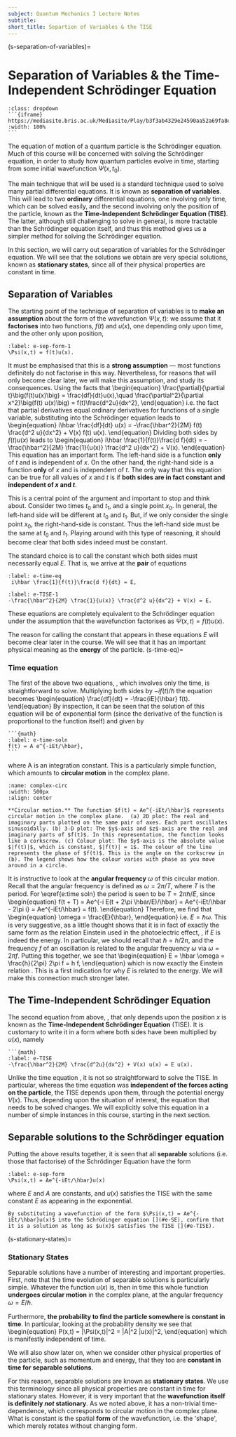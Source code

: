 ```yaml
---
subject: Quantum Mechanics I Lecture Notes
subtitle:
short_title: Separtion of Variables & the TISE
---
```

(s-separation-of-variables)=
# Separation of Variables & the Time-Independent Schrödinger Equation

````{important} Video: _Separtion of Variables & TISE I_ 
:class: dropdown
```{iframe} https://mediasite.bris.ac.uk/Mediasite/Play/b3f3ab4329e24590aa52a69fa8e82b741d
:width: 100%
```
````

The equation of motion of a quantum particle is the Schrödinger equation. Much of this course will be concerned with solving the Schrödinger equation, in order to study how quantum particles evolve in time, starting from some initial wavefunction $\Psi(x,t_0)$.

The main technique that will be used is a standard technique used to solve many partial differential equations. It is known as **separation of variables**. This will lead to two **ordinary** differential equations, one involving only time, which can be solved easily, and the second involving only the position of the particle, known as the **Time-Independent Schrödinger Equation (TISE)**. The latter, although still challenging to solve in general, is more tractable than the Schrödinger equation itself, and thus this method gives us a simpler method for solving the Schrödinger equation. 

In this section, we will carry out separation of variables for the Schrödinger equation. We will see that the solutions we obtain are very special solutions, known as **stationary states**, since all of their physical properties are constant in time. 

## Separation of Variables
The starting point of the technique of separation of variables is to **make an assumption** about the form of the wavefunction $\Psi(x,t)$: we assume that it **factorises** into two functions, $f(t)$ and $u(x)$, one depending only upon time, and the other only upon position,
```{math}
:label: e-sep-form-1
\Psi(x,t) = f(t)u(x).
```
It must be emphasised that this is a **strong assumption** — most functions definitely do not factorise in this way. Nevertheless, for reasons that will only become clear later, we will make this assumption, and study its consequences. Using the facts that
\begin{equation}
\frac{\partial}{\partial t}\big(f(t)u(x)\big) = \frac{df}{dt}u(x),\quad \frac{\partial^2}{\partial x^2}\big(f(t) u(x)\big) = f(t)\frac{d^2u}{dx^2},
\end{equation}
i.e. the fact that partial derivatives equal ordinary derivatives for functions of a single variable, substituting [](#e-sep-form-1) into the Schrödinger equation [](#e-SE) leads to
\begin{equation}
i\hbar \frac{df}{dt} u(x) = -\frac{\hbar^2}{2M} f(t) \frac{d^2 u}{dx^2} + V(x) f(t) u(x).
\end{equation}
Dividing both sides by $f(t)u(x)$ leads to
\begin{equation}
i\hbar \frac{1}{f(t)}\frac{d f}{dt} = -\frac{\hbar^2}{2M} \frac{1}{u(x)} \frac{d^2 u}{dx^2} + V(x).
\end{equation}
This equation has an important form. The left-hand side is a function **only** of $t$ and is independent of $x$. On the other hand, the right-hand side is a function **only** of $x$ and is independent of $t$. The only way that this equation can be true for all values of $x$ and $t$ is if **both sides are in fact constant and independent of $x$ and $t$**. 

This is a central point of the argument and important to stop and think about. Consider two times $t_0$ and $t_1$, and a single point $x_0$. In general, the left-hand side will be different at $t_0$ and $t_1$. But, if we only consider the single point $x_0$, the right-hand-side is constant. Thus the left-hand side must be the same at $t_0$ and $t_1$. Playing around with this type of reasoning, it should become clear that both sides indeed must be constant. 

The standard choice is to call the constant which both sides must necessarily equal $E$. That is, we arrive at the **pair** of equations
```{math}
:label: e-time-eq
 i\hbar \frac{1}{f(t)}\frac{d f}{dt} = E,
 ```
 ```{math}
:label: e-TISE-1
-\frac{\hbar^2}{2M} \frac{1}{u(x)} \frac{d^2 u}{dx^2} + V(x) = E.
```
These equations are completely equivalent to the Schrödinger equation under the assumption that the wavefunction factorises as $\Psi(x,t) = f(t)u(x)$.

The reason for calling the constant that appears in these equations $E$ will become clear later in the course. We will see that it has an important physical meaning as the **energy** of the particle.
(s-time-eq)=
### Time equation 
The first of the above two equations, [](#e-time-eq), which involves only the time, is straightforward to solve. Multiplying both sides by $-if(t)/\hbar$ the equation becomes
\begin{equation}
\frac{df}{dt} = -\frac{iE}{\hbar} f(t).
\end{equation}
By inspection, it can be seen that the solution of this equation will be of exponential form (since the derivative of the function is proportional to the function itself) and given by
````{card}
```{math}
:label: e-time-soln
f(t) = A e^{-iEt/\hbar},
```
````
where A is an integration constant. This is a particularly simple function, which amounts to **circular motion** in the complex plane. 
```{figure} ./Pictures/complex-circ.svg
:name: complex-circ
:width: 500px
:align: center

**Circular motion.** The function $f(t) = Ae^{-iEt/\hbar}$ represents circular motion in the complex plane.  (a) 2D plot: The real and imaginary parts plotted on the same pair of axes. Each part oscillates sinusoidally. (b) 3-D plot: The $y$-axis and $z$-axis are the real and imaginary parts of $f(t)$. In this representation, the function looks like a corkscrew. (c) Colour plot: The $y$-axis is the absolute value $|f(t)|$, which is constant, $|f(t)| = 1$. The colour of the line represents the phase of $f(t)$. This is the angle on the corkscrew in (b). The legend shows how the colour varies with phase as you move around in a circle.    
```

It is instructive to look at the **angular frequency** $\omega$ of this circular motion. Recall that the angular frequency is defined as $\omega = 2\pi/T$, where $T$ is the period.  For \eqref{e:time soln} the period is seen to be $T = 2\pi \hbar/E$, since
\begin{equation}
f(t + T) = Ae^{-i E(t + 2\pi \hbar/E)/\hbar} = Ae^{-iEt/\hbar - 2\pi i} = Ae^{-iEt/\hbar} = f(t).
\end{equation}
Therefore, we find that
\begin{equation}
\omega = \frac{E}{\hbar},
\end{equation}
i.e. $E = \hbar \omega$. This is very suggestive, as a little thought shows that it is in fact of exactly the same form as the relation Einstein used in the photoelectric effect, [](#e-Einstein-relation), if $E$ is indeed the energy. In particular, we should recall that  $\hbar = h/2\pi$, and the frequency $f$ of an oscillation is related to the angular frequency $\omega$ via $\omega = 2\pi f$.  Putting this together, we see that
\begin{equation}
E = \hbar \omega = \frac{h}{2\pi} 2\pi f = h f,
\end{equation}
which is now exactly the Einstein relation [](#e-Einstein-relation). This is a first indication for why $E$ is related to the energy. We will make this connection much stronger later. 

## The Time-Independent Schrödinger Equation
The second equation from above, [](#e-TISE-1), that only depends upon the position $x$ is known as the **Time-Independent Schrödinger Equation** (TISE). It is customary to write it in a form where both sides have been multiplied by $u(x)$, namely
````{card}
```{math}
:label: e-TISE
-\frac{\hbar^2}{2M} \frac{d^2u}{dx^2} + V(x) u(x) = E u(x).
````
Unlike the time equation [](#e-time-eq), it is not so straightforward to solve the TISE. In particular, whereas the time equation was **independent of the forces acting on the particle**, the TISE depends upon them, through the potential energy $V(x)$. Thus, depending upon the situation of interest, the equation that needs to be solved changes. We will explicitly solve this equation in a number of simple instances in this course, starting in the next section. 

## Separable solutions to the Schrödinger equation
Putting the above results together, it is seen that all **separable** solutions (i.e. those that factorise) of the Schrödinger Equation have the form 
```{math}
:label: e-sep-form
\Psi(x,t) = Ae^{-iEt/\hbar}u(x)
```
where $E$ and $A$ are constants, and $u(x)$ satisfies the TISE [](#e-TISE) with the same constant $E$ as appearing in the exponential. 
```{exercise}
By substituting a wavefunction of the form $\Psi(x,t) = Ae^{-iEt/\hbar}u(x)$ into the Schrödinger equation [](#e-SE), confirm that it is a solution as long as $u(x)$ satisfies the TISE [](#e-TISE).
```

(s-stationary-states)=
### Stationary States 
Separable solutions have a number of interesting and important properties. First, note that the time evolution of separable solutions is particularly simple. Whatever the function $u(x)$ is, then in time this whole function **undergoes circular motion** in the complex plane, at the angular frequency $\omega = E/\hbar$. 

Furthermore, **the probability to find the particle somewhere is constant in time**. In particular, looking at the probability density we see that
\begin{equation}
P(x,t) = |\Psi(x,t)|^2 = |A|^2 |u(x)|^2, 
\end{equation}
which is manifestly independent of time. 

We will also show later on, when we consider other physical properties of the particle, such as momentum and energy, that they too are **constant in time for separable solutions**. 

For this reason, separable solutions are known as **stationary states**. We use this terminology since all physical properties are constant in time for stationary states. However, it is very important that the **wavefunction itself is definitely _not_ stationary**. As we noted above, it has a non-trivial time-dependence, which corresponds to circular motion in the complex plane. What is constant is the spatial **form** of the wavefunction, i.e. the 'shape', which merely rotates without changing form. 